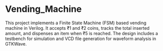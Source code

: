 # Vending_Machine
This project implements a Finite State Machine (FSM) based vending machine in Verilog. It accepts ₹1 and ₹2 coins, tracks the total inserted amount, and dispenses an item when ₹5 is reached. The design includes a testbench for simulation and VCD file generation for waveform analysis in GTKWave.
